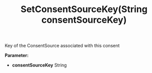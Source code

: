 ﻿---
uid: crmscript_ref_NSConsentInfo_SetConsentSourceKey
title: SetConsentSourceKey(String consentSourceKey)
intellisense: NSConsentInfo.SetConsentSourceKey
keywords: NSConsentInfo, GetConsentSourceKey
so.topic: reference
---

Key of the ConsentSource associated with this consent

**Parameter:** 
 - **consentSourceKey** String

